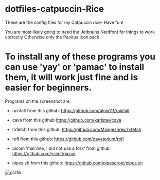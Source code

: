# dotfiles-catpuccin-Rice
These are the config files for my Catpuccin rice- Have fun!

You are most likely going to need the Jetbrains Nerdfont for things to work correctly
Otherwise only the Papirus Icon pack.


# To install any of these programs you can use 'yay' or 'pamac' to install them, it will work just fine and is easier for beginners.

Programs on the screenshot are: 





- rainfall 
  from this github: https://github.com/alpin111/rainfall
  
- cava 
  from this github https://github.com/karlstav/cava
  
- rxfetch 
  from this github: https://github.com/Mangeshrex/rxfetch
  
- rofi
  from this github: https://github.com/davatorium/rofi
  
- picom 'mainline, I did not use a fork'
  from github: https://github.com/yshui/picom
  
- pipes.sh 
  from this github: https://github.com/pipeseroni/pipes.sh
  
  
![grafik](https://user-images.githubusercontent.com/91160845/179303606-d09ae351-1632-42b0-9700-c195e4da97f4.png)





